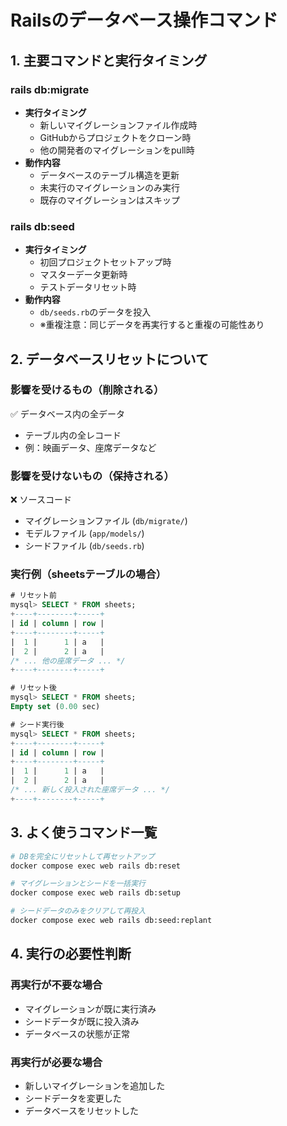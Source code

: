 # **Railsのデータベース操作コマンド**

## **1. 主要コマンドと実行タイミング**

### **rails db:migrate**
- **実行タイミング**
  - 新しいマイグレーションファイル作成時
  - GitHubからプロジェクトをクローン時
  - 他の開発者のマイグレーションをpull時
- **動作内容**
  - データベースのテーブル構造を更新
  - 未実行のマイグレーションのみ実行
  - 既存のマイグレーションはスキップ

### **rails db:seed**
- **実行タイミング**
  - 初回プロジェクトセットアップ時
  - マスターデータ更新時
  - テストデータリセット時
- **動作内容**
  - `db/seeds.rb`のデータを投入
  - ※重複注意：同じデータを再実行すると重複の可能性あり

## **2. データベースリセットについて**

### **影響を受けるもの（削除される）**
✅ データベース内の全データ
- テーブル内の全レコード
- 例：映画データ、座席データなど

### **影響を受けないもの（保持される）**
❌ ソースコード
- マイグレーションファイル (`db/migrate/`)
- モデルファイル (`app/models/`)
- シードファイル (`db/seeds.rb`)

### **実行例（sheetsテーブルの場合）**
```sql
# リセット前
mysql> SELECT * FROM sheets;
+----+--------+-----+
| id | column | row |
+----+--------+-----+
|  1 |      1 | a   |
|  2 |      2 | a   |
/* ... 他の座席データ ... */
+----+--------+-----+

# リセット後
mysql> SELECT * FROM sheets;
Empty set (0.00 sec)

# シード実行後
mysql> SELECT * FROM sheets;
+----+--------+-----+
| id | column | row |
+----+--------+-----+
|  1 |      1 | a   |
|  2 |      2 | a   |
/* ... 新しく投入された座席データ ... */
+----+--------+-----+
```

## **3. よく使うコマンド一覧**
```bash
# DBを完全にリセットして再セットアップ
docker compose exec web rails db:reset

# マイグレーションとシードを一括実行
docker compose exec web rails db:setup

# シードデータのみをクリアして再投入
docker compose exec web rails db:seed:replant
```

## **4. 実行の必要性判断**

### **再実行が不要な場合**
- マイグレーションが既に実行済み
- シードデータが既に投入済み
- データベースの状態が正常

### **再実行が必要な場合**
- 新しいマイグレーションを追加した
- シードデータを変更した
- データベースをリセットした